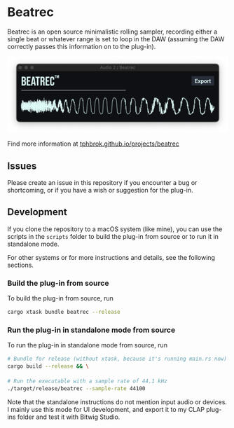 # Beatrec

Beatrec is an open source minimalistic rolling sampler, recording either a single beat or whatever range is set to loop in the DAW (assuming the DAW correctly passes this information on to the plug-in).

![Screenshot](screenshot.png)

Find more information at [tphbrok.github.io/projects/beatrec](tphbrok.github.io/projects/beatrec)

## Issues

Please create an issue in this repository if you encounter a bug or shortcoming, or if you have a wish or suggestion for the plug-in.

## Development

If you clone the repository to a macOS system (like mine), you can use the scripts in the `scripts` folder to build the plug-in from source or to run it in standalone mode.

For other systems or for more instructions and details, see the following sections.

### Build the plug-in from source

To build the plug-in from source, run

```sh
cargo xtask bundle beatrec --release
```

### Run the plug-in in standalone mode from source

To run the plug-in in standalone mode from source, run

```sh
# Bundle for release (without xtask, because it's running main.rs now)
cargo build --release && \

# Run the executable with a sample rate of 44.1 kHz
./target/release/beatrec --sample-rate 44100
```

Note that the standalone instructions do not mention input audio or devices. I mainly use this mode for UI development, and export it to my CLAP plug-ins folder and test it with Bitwig Studio.
